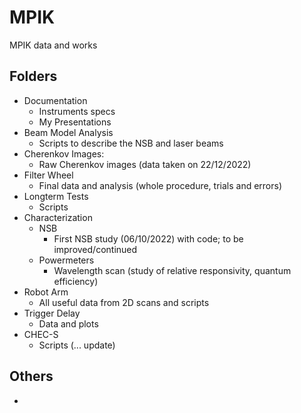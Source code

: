 # MPIK
MPIK data and works

## Folders
- Documentation
    - Instruments specs
    - My Presentations
- Beam Model Analysis
    - Scripts to describe the NSB and laser beams
- Cherenkov Images:
    - Raw Cherenkov images (data taken on 22/12/2022)
- Filter Wheel
    - Final data and analysis (whole procedure, trials and errors)
- Longterm Tests
    - Scripts 
- Characterization
    - NSB
        - First NSB study (06/10/2022) with code; to be improved/continued
    - Powermeters 
        - Wavelength scan (study of relative responsivity, quantum efficiency)
- Robot Arm
    - All useful data from 2D scans and scripts
- Trigger Delay
    - Data and plots
- CHEC-S
    - Scripts (... update)

## Others
- 

